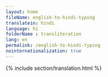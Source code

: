 ```yaml
--- 
layout: home 
fileName: english-to-hindi-typing
translatein: hindi
language: hi
folderName : transliteration
lang: en
permalink: /english-to-hindi-typing
nointernationalization: true
---
```

{% include section/translation.html %}